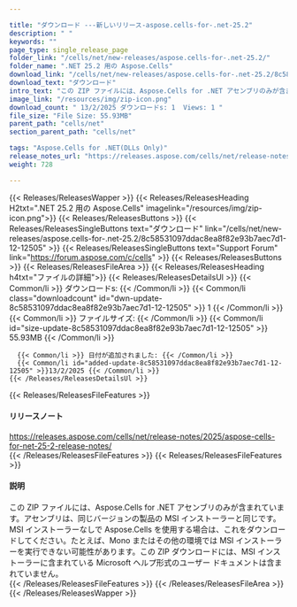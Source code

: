 ```yaml
---

title: "ダウンロード ---新しいリリース-aspose.cells-for-.net-25.2"
description: " "
keywords: ""
page_type: single_release_page
folder_link: "/cells/net/new-releases/aspose.cells-for-.net-25.2/"
folder_name: ".NET 25.2 用の Aspose.Cells"
download_link: "/cells/net/new-releases/aspose.cells-for-.net-25.2/8c58531097ddac8ea8f82e93b7aec7d1-12-12505"
download_text: "ダウンロード"
intro_text: "この ZIP ファイルには、Aspose.Cells for .NET アセンブリのみが含まれています。アセンブリは、同じバージョンの製品の MSI インストーラーと同じです。 MSI インストーラーなしで Aspose.Cells を使用する場合は、これをダウンロードしてください。たとえば、Mono またはその他の環境では MSI インストーラーを実行できない可能性があります。この ZIP ダウンロードには、MSI インストーラーに含まれている Microsoft ヘルプ形式のユーザー ドキュメントは含まれていません。"
image_link: "/resources/img/zip-icon.png"
download_count: " 13/2/2025 ダウンロードs: 1  Views: 1 "
file_size: "File Size: 55.93MB"
parent_path: "cells/net"
section_parent_path: "cells/net"

tags: "Aspose.Cells for .NET(DLLs Only)"
release_notes_url: "https://releases.aspose.com/cells/net/release-notes/2025/aspose-cells-for-net-25-2-release-notes/"
weight: 728

---
```


{{< Releases/ReleasesWapper >}}
  {{< Releases/ReleasesHeading H2txt=".NET 25.2 用の Aspose.Cells" imagelink="/resources/img/zip-icon.png">}}
  {{< Releases/ReleasesButtons >}}
    {{< Releases/ReleasesSingleButtons text="ダウンロード" link="/cells/net/new-releases/aspose.cells-for-.net-25.2/8c58531097ddac8ea8f82e93b7aec7d1-12-12505" >}}
    {{< Releases/ReleasesSingleButtons text="Support Forum" link="https://forum.aspose.com/c/cells" >}}
  {{< Releases/ReleasesButtons >}}
  {{< Releases/ReleasesFileArea >}}
    {{< Releases/ReleasesHeading h4txt="ファイルの詳細">}}
    {{< Releases/ReleasesDetailsUl >}}
      {{< Common/li >}} ダウンロードs: {{< /Common/li >}}
      {{< Common/li class="downloadcount" id="dwn-update-8c58531097ddac8ea8f82e93b7aec7d1-12-12505" >}} 1 {{< /Common/li >}}
      {{< Common/li >}} ファイルサイズ: {{< /Common/li >}}
      {{< Common/li id="size-update-8c58531097ddac8ea8f82e93b7aec7d1-12-12505" >}} 55.93MB {{< /Common/li >}}

      {{< Common/li >}} 日付が追加されました: {{< /Common/li >}}
      {{< Common/li id="added-update-8c58531097ddac8ea8f82e93b7aec7d1-12-12505" >}}13/2/2025 {{< /Common/li >}}
    {{< /Releases/ReleasesDetailsUl >}}

  {{< Releases/ReleasesFileFeatures >}}
      <h4>リリースノート</h4><div><a href='https://releases.aspose.com/cells/net/release-notes/2025/aspose-cells-for-net-25-2-release-notes/'>https://releases.aspose.com/cells/net/release-notes/2025/aspose-cells-for-net-25-2-release-notes/</a></div>
  {{< /Releases/ReleasesFileFeatures >}}
  {{< Releases/ReleasesFileFeatures >}}
      <h4>説明</h4><div class="HTMLDescription">この ZIP ファイルには、Aspose.Cells for .NET アセンブリのみが含まれています。アセンブリは、同じバージョンの製品の MSI インストーラーと同じです。 MSI インストーラーなしで Aspose.Cells を使用する場合は、これをダウンロードしてください。たとえば、Mono またはその他の環境では MSI インストーラーを実行できない可能性があります。この ZIP ダウンロードには、MSI インストーラーに含まれている Microsoft ヘルプ形式のユーザー ドキュメントは含まれていません。</div>
  {{< /Releases/ReleasesFileFeatures >}}
 {{< /Releases/ReleasesFileArea >}}
{{< /Releases/ReleasesWapper >}}


